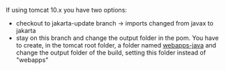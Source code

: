 If using tomcat 10.x you have two options:
- checkout to jakarta-update branch -> imports changed from javax to jakarta
- stay on this branch and change the output folder in the pom. You have to create, in the tomcat root folder, a folder named [webapps-java](https://tomcat.apache.org/migration-10.html) and change the output folder of the build, setting this folder instead of "webapps"
